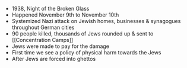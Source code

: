 - 1938, Night of the Broken Glass
- Happened November 9th to November 10th
- Systemized Nazi attack on Jewish homes, businesses & synagogues throughout German cities
- 90 people killed, thousands of Jews rounded up & sent to [[Concentration Camps]]
- Jews were made to pay for the damage
- First time we see a policy of physical harm towards the Jews
- After Jews are forced into ghettos
